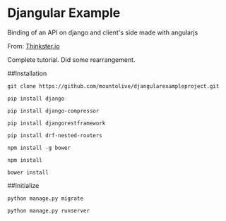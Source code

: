 # Djangular Example
Binding of an API on django and client's side made with angularjs

From: [Thinkster.io](https://thinkster.io/django-angularjs-tutorial)

Complete tutorial. Did some rearrangement.

##Installation

`git clone https://github.com/mountolive/djangularexampleproject.git`

`pip install django`

`pip install django-compressor`

`pip install djangorestframework`

`pip install drf-nested-routers`

`npm install -g bower`

`npm install`

`bower install`

##Initialize

`python manage.py migrate`

`python manage.py runserver`




